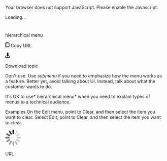 Your browser does not support JavaScript. Please enable the Javascript.

Loading...

# 

hierarchical menu

![Copy URL](media/hierarchical-menu/Copy.png)
Copy URL

![Download](media/hierarchical-menu/Download.png)

Download topic

Don't use. Use *submenu* if you need to emphasize how the menu works as a feature. Better yet, avoid talking about UI. Instead, talk about what the customer wants to do. 

It's OK to use* hierarchical menu* when you need to explain types of menus to a technical audience. 

Examples
On the Edit menu, point to Clear, and then select the item you want to clear.
Select Edit, point to Clear, and then select the item you want to clear. 

![In progress](media/hierarchical-menu/activity-large.gif)

URL :
